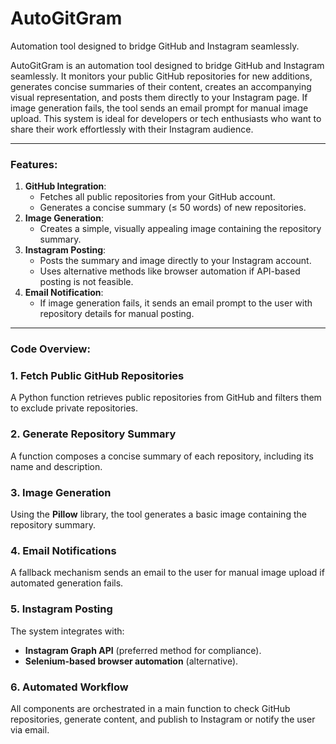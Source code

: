 # AutoGitGram
Automation tool designed to bridge GitHub and Instagram seamlessly.

AutoGitGram is an automation tool designed to bridge GitHub and Instagram seamlessly. It monitors your public GitHub repositories for new additions, generates concise summaries of their content, creates an accompanying visual representation, and posts them directly to your Instagram page. If image generation fails, the tool sends an email prompt for manual image upload. This system is ideal for developers or tech enthusiasts who want to share their work effortlessly with their Instagram audience.

---

### **Features**:

1. **GitHub Integration**:
    - Fetches all public repositories from your GitHub account.
    - Generates a concise summary (≤ 50 words) of new repositories.
2. **Image Generation**:
    - Creates a simple, visually appealing image containing the repository summary.
3. **Instagram Posting**:
    - Posts the summary and image directly to your Instagram account.
    - Uses alternative methods like browser automation if API-based posting is not feasible.
4. **Email Notification**:
    - If image generation fails, it sends an email prompt to the user with repository details for manual posting.

---

### **Code Overview**:

### **1. Fetch Public GitHub Repositories**

A Python function retrieves public repositories from GitHub and filters them to exclude private repositories.

### **2. Generate Repository Summary**

A function composes a concise summary of each repository, including its name and description.

### **3. Image Generation**

Using the **Pillow** library, the tool generates a basic image containing the repository summary.

### **4. Email Notifications**

A fallback mechanism sends an email to the user for manual image upload if automated generation fails.

### **5. Instagram Posting**

The system integrates with:

- **Instagram Graph API** (preferred method for compliance).
- **Selenium-based browser automation** (alternative).

### **6. Automated Workflow**

All components are orchestrated in a main function to check GitHub repositories, generate content, and publish to Instagram or notify the user via email.
